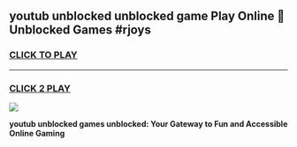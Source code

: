 
## youtub unblocked unblocked game Play Online 👋 Unblocked Games #rjoys
<h3>
<a href="https://premium.freeplayer.one?title=youtub_unblocked&ref=21F">CLICK TO PLAY</a></h3>
<hr>

<h3>
<a href="https://premium.freeplayer.one?title=youtub_unblocked&ref=21F">CLICK 2 PLAY</a>
  
</h3>

<a href="https://premium.freeplayer.one?title=youtub_unblocked&ref=21F/"><img src="https://clearcache.store/games.png"></a>


**youtub unblocked games unblocked: Your Gateway to Fun and Accessible Online Gaming**
